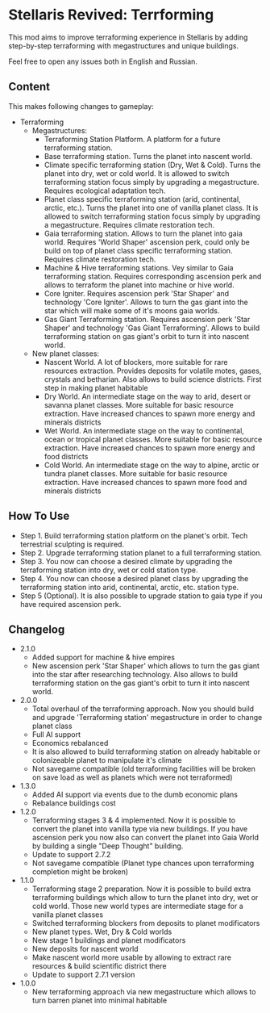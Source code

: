 # Stellaris Revived: Terrforming
This mod aims to improve terraforming experience in Stellaris by adding step-by-step terraforming with megastructures and unique buildings.

Feel free to open any issues both in English and Russian.

## Content
This makes following changes to gameplay:
+ Terraforming
  + Megastructures:
    + Terraforming Station Platform. A platform for a future terraforming station.
    + Base terraforming station. Turns the planet into nascent world.
    + Climate specific terraforming station (Dry, Wet & Cold). Turns the planet into dry, wet or cold world. It is allowed to switch terraforming station focus simply by upgrading a megastructure. Requires ecological adaptation tech.
    + Planet class specific terraforming station (arid, continental, arctic, etc.). Turns the planet into one of vanilla planet class. It is allowed to switch terraforming station focus simply by upgrading a megastructure. Requires climate restoration tech.
    + Gaia terraforming station. Allows to turn the planet into gaia world. Requires 'World Shaper' ascension perk, could only be build on top of planet class specific terraforming station. Requires climate restoration tech.
    + Machine & Hive terraforming stations. Vey similar to Gaia terraforming station. Requires corresponding ascension perk and allows to terraform the planet into machine or hive world.
    + Core Igniter. Requires ascension perk 'Star Shaper' and technology 'Core Igniter'. Allows to turn the gas giant into the star which will make some of it's moons gaia worlds.
    + Gas Giant Terraforming station. Requires ascension perk 'Star Shaper' and technology 'Gas Giant Terraforming'. Allows to build terraforming station on gas giant's orbit to turn it into nascent world.
  + New planet classes:
    + Nascent World. A lot of blockers, more suitable for rare resources extraction. Provides deposits for volatile motes, gases, crystals and betharian. Also allows to build science districts. First step in making planet habitable
    + Dry World. An intermediate stage on the way to arid, desert or savanna planet classes. More suitable for basic resource extraction. Have increased chances to spawn more energy and minerals districts
    + Wet World. An intermediate stage on the way to continental, ocean or tropical planet classes. More suitable for basic resource extraction. Have increased chances to spawn more energy and food districts
    + Cold World. An intermediate stage on the way to alpine, arctic or tundra planet classes. More suitable for basic resource extraction. Have increased chances to spawn more food and minerals districts

## How To Use
+ Step 1. Build terraforming station platform on the planet's orbit. Tech terrestrial sculpting is required.
+ Step 2. Upgrade terraforming station planet to a full terraforming station.
+ Step 3. You now can choose a desired climate by upgrading the terraforming station into dry, wet or cold station type.
+ Step 4. You now can choose a desired planet class by upgrading the terraforming station into arid, continental, arctic, etc. station type.
+ Step 5 (Optional). It is also possible to upgrade station to gaia type if you have required ascension perk.

## Changelog
+ 2.1.0
  + Added support for machine & hive empires
  + New ascension perk 'Star Shaper' which allows to turn the gas giant into the star after researching technology. Also allows to build terraforming station on the gas giant's orbit to turn it into nascent world.
+ 2.0.0
  + Total overhaul of the terraforming approach. Now you should build and upgrade 'Terraforming station' megastructure in order to change planet class
  + Full AI support
  + Economics rebalanced
  + It is also allowed to build terraforming station on already habitable or colonizeable planet to manipulate it's climate
  + Not savegame compatible (old terraforming facilities will be broken on save load as well as planets which were not terraformed)
+ 1.3.0
  + Added AI support via events due to the dumb economic plans
  + Rebalance buildings cost
+ 1.2.0
  + Terraforming stages 3 & 4 implemented. Now it is possible to convert the planet into vanilla type via new buildings. If you have ascension perk you now also can convert the planet into Gaia World by building a single "Deep Thought" building.
  + Update to support 2.7.2
  + Not savegame compatible (Planet type chances upon terraforming completion might be broken)
+ 1.1.0
  + Terraforming stage 2 preparation. Now it is possible to build extra terraforming buildings which allow to turn the planet into dry, wet or cold world. Those new world types are intermediate stage for a vanilla planet classes
  + Switched terraforming blockers from deposits to planet modificators
  + New planet types. Wet, Dry & Cold worlds
  + New stage 1 buildings and planet modificators
  + New deposits for nascent world
  + Make nascent world more usable by allowing to extract rare resources & build scientific district there
  + Update to support 2.7.1 version
+ 1.0.0
  + New terraforming approach via new megastructure which allows to turn barren planet into minimal habitable
